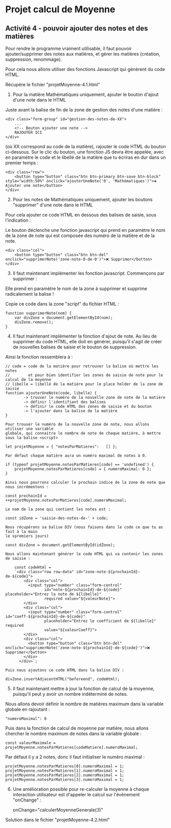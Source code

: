 # Projet calcul de Moyenne

## Activité 4 - pouvoir ajouter des notes et des matières 

Pour rendre le programme vraiment utilisable, il faut pouvoir ajouter/supprimer des notes aux matières, et gérer les matières (création, suppression, renommage).

Pour cela nous allons utiliser des fonctions Javascript qui génèrent du code HTML.

Récupère le fichier "projetMoyenne-4.1.html"

1) Pour la matière Mathématiques uniquement, ajouter le bouton d'ajout d'une note dans le HTML

Juste avant la balise de fin de la zone de gestion des notes d'une matière :

    <div class="form-group" id="gestion-des-notes-de-XX">
        ...
        <!-- Bouton ajouter une note -->
        RAJOUTER ICI
    </div> 

(où XX correspond au code de la matière), rajouter le code HTML du bouton ci-dessous. Sur le clic du bouton, une fonction JS devra être appelée, avec en paramètre le code et le libellé de la matière que tu écriras en dur dans
un premier temps :

    <div class="row">
        <button type="button" class="btn btn-primary btn-save btn-block" style="width:50%" onclick="ajouterUneNote('0', 'Mathématiques')">➕ Ajouter une note</button>
    </div>

2) Pour les notes de Mathématiques uniquement, ajouter les boutons "supprimer" d'une note dans le HTML

Pour cela ajouter ce code HTML en dessous des balises de saisie, sous l'indication : <!--  Bouton supprimer la note -->

Le bouton déclenche une fonction javascript qui prend en paramètre le nom de la zone de note qui est composée des numéro de la matière et de la note.

    <div class="col">
        <button type="button" class="btn btn-del" onclick="supprimerNote('zone-note-0-de-0')">❌ Supprimer</button>
    </div>

3) Il faut maintenant implémenter les fonction javascript. Commençons par supprimer :

Elle prend en paramètre le nom de la zone à supprimer et supprime radicalement la balise !

Copie ce code dans la zone "script" du fichier HTML :

    function supprimerNote(nom) {
        var divZone = document.getElementById(nom);
        divZone.remove();
    }

4) Il faut maintenant implémenter la fonction d'ajout de note. Au lieu de supprimer du code
HTML, elle doit en générer, puisqu'il s'agit de créer de nouvelles balises de saisie et le bouton de suppression.

Ainsi la fonction ressemblera à :

    // code = code de la matière pour retrouver la balise où mettre les notes
    //        et pour bien identifier les zones de saisie de note pour le calcul de la moyenne
    // libelle = libellé de la matière pour le place holder de la zone de saisie
    function ajouterUneNote(code, libelle) {
            -> trouver le numéro de la nouvelle zone de note de la matière
            -> définir l'identifiant des balises 
            -> définir le code HTML des zones de saisie et du bouton
            -> l'ajouter dans la balise de la matière 
    }

    Pour trouver le numéro de la nouvelle zone de note, nous allons utiliser une variable
    globale, qui connaitra le nombre de note de chaque matière, à mettre sous la balise <script>

    let projetMoyenne = { "notesParMatieres":	[] };

    Par défaut chaque matière aura un numéro maximal de notes à 0.

    if (typeof projetMoyenne.notesParMatieres[code] == 'undefined') {
        projetMoyenne.notesParMatieres[code] = { numeroMaximal: 0 };
    }

    Ainsi nous pourrons calculer le prochain indice de la zone de note que nous incrémentons :

    const prochainId = ++projetMoyenne.notesParMatieres[code].numeroMaximal;
    
    Le nom de la zone qui contient les notes est :
    
    const idZone = 'saisie-des-notes-de-' + code;

    Nous récupérons sa balise DIV (nous faisons dans le code ce que tu as fait à la main
    le spremiers jours)

    const divZone = document.getElementById(idZone);

    Nous allons maintenant générer le code HTML qui va contenir les zones de saisie :

        const codeHtml =
        `<div class="row row-data" id="zone-note-${prochainId}-de-${code}">
            <div class="col">
              <input type="number" class="form-control"
                     id="note-${prochainId}-de-${code}" placeholder="Entrez la note de ${libelle}"
                     required value="${valeurNote}">
            </div>
            <div class="col">
              <input type="number" class="form-control" id="coeff-${prochainId}-de-${code}"
                     placeholder="Entrez le coefficient de ${libelle}" required
                     value="${valeurCoeff}">
            </div>
            <div class="col">
              <button type="button" class="btn btn-del" onclick="supprimerNote('zone-note-${prochainId}-de-${code}')">❌ Supprimer</button>
            </div>
          </div>`;

    Puis nous ajoutons ce code HTML dans la balise DIV :

    divZone.insertAdjacentHTML("beforeend", codeHtml);
    

5) Il faut maintenant mettre à jour la fonction de calcul de la moyenne, puisqu'il peut y avoir un nombre indéterminé de notes.

Nous allons devoir définir le nombre de matières maximum dans la variable globale en rajoutant :

    "numeroMaximal": 0

Puis dans la fonction de calcul de moyenne par matière, nous allons chercher le nombre maximum de notes dans la variable globale :

    const valeurMaximale = projetMoyenne.notesParMatieres[codeMatiere].numeroMaximal;

Par défaut il y a 2 notes, donc il faut initialiser le numéro maximal :

    projetMoyenne.notesParMatieres[0].numeroMaximal = 1;
    projetMoyenne.notesParMatieres[1].numeroMaximal = 1;
    projetMoyenne.notesParMatieres[2].numeroMaximal = 1;
    projetMoyenne.notesParMatieres[3].numeroMaximal = 1;

6) Une amélioration possible pour re-calculer la moyenne à chaque interaction utilisateur est d'appeler le calcul sur l'évènement "onChange" :

    onChange="calculerMoyenneGenerale(3)"


Solution dans le fichier "projetMoyenne-4.2.html"